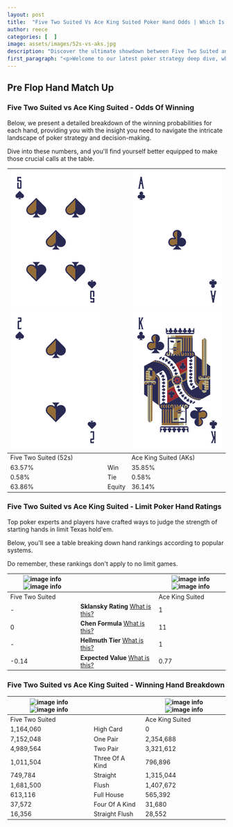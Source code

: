 ```yaml
---
layout: post
title:  "Five Two Suited Vs Ace King Suited Poker Hand Odds | Which Is The Better Hand In Poker? A Complete Guide"
author: reece
categories: [  ]
image: assets/images/52s-vs-aks.jpg
description: "Discover the ultimate showdown between Five Two Suited and Ace King Suited in poker! Uncover the odds, strategies, and scenarios where one hand triumphs over the other. Get ready to up your poker game with this thrilling analysis."
first_paragraph: "<p>Welcome to our latest poker strategy deep dive, where we're pitting two distinct hands against each other in a high-stakes showdown: Five Two Suited vs Ace King Suited.</p><p>In the dynamic world of poker, every decision counts, and knowing which hand holds the upper hand is key to your success at the table.</p><p>In this article, we'll dissect these two hands, explore the scenarios where one dominates the other, and equip you with the knowledge to make strategic choices that can tip the odds in your favor.</p><p>Get ready to unravel the intriguing dynamics of these poker hands and elevate your game to new heights.</p>"
---
```




[comment]: # (sp0)

## Pre Flop Hand Match Up

<div class="table hand-ratings" markdown="1"> 



### Five Two Suited vs Ace King Suited - Odds Of Winning

Below, we present a detailed breakdown of the winning probabilities for each hand, providing you with the insight you need to navigate the intricate landscape of poker strategy and decision-making. 

Dive into these numbers, and you'll find yourself better equipped to make those crucial calls at the table.


    
| ![image info](assets/images/hand1/5.png) ![image info](assets/images/hand1/2.png) |  | ![image info](assets/images/hand2/a.png) ![image info](assets/images/hand2/k.png) |
| -------- | -------- | -------- |
| Five Two Suited (52s) |  | Ace King Suited (AKs) |
| 63.57% | Win | 35.85% |
| 0.58% | Tie | 0.58% |
| 63.86% | Equity | 36.14% |




[comment]: # (sp1)



### Five Two Suited vs Ace King Suited - Limit Poker Hand Ratings

Top poker experts and players have crafted ways to judge the strength of starting hands in limit Texas hold'em. 

Below, you'll see a table breaking down hand rankings according to popular systems. 

Do remember, these rankings don't apply to no limit games.


    
| ![image info](https://www.riverpairs.com/assets/images/hand1/5.png) ![image info](https://www.riverpairs.com/assets/images/hand1/2.png) |  | ![image info](https://www.riverpairs.com/assets/images/hand2/a.png) ![image info](https://www.riverpairs.com/assets/images/hand2/k.png) |
| -------- | -------- | -------- |
| Five Two Suited |  | Ace King Suited |
| - | **Sklansky Rating** [What is this?](/sklansky-rating-explained) | 1 |
| 0 | **Chen Formula** [What is this?](/chen-formula-explained) | 11 |
| - | **Hellmuth Tier** [What is this?](/Hellmuth-tier-explained) | 1 |
| -0.14 | **Expected Value** [What is this?](/expected-value-explained) | 0.77 |




[comment]: # (sp2)



### Five Two Suited vs Ace King Suited - Winning Hand Breakdown


    
| ![image info](https://www.riverpairs.com/assets/images/hand1/5.png) ![image info](https://www.riverpairs.com/assets/images/hand1/2.png) |  | ![image info](https://www.riverpairs.com/assets/images/hand2/a.png) ![image info](https://www.riverpairs.com/assets/images/hand2/k.png) |
| -------- | -------- | -------- |
| Five Two Suited |  | Ace King Suited |
| 1,164,060 | High Card | 0 |
| 7,152,048 | One Pair | 2,354,688 |
| 4,989,564 | Two Pair | 3,321,612 |
| 1,011,504 | Three Of A Kind | 796,896 |
| 749,784 | Straight | 1,315,044 |
| 1,681,500 | Flush | 1,407,672 |
| 613,116 | Full House | 565,392 |
| 37,572 | Four Of A Kind | 31,680 |
| 16,356 | Straight Flush | 28,552 |




[comment]: # (sp3)



</div>

[comment]: # (sp4)



[comment]: # (sp5)

